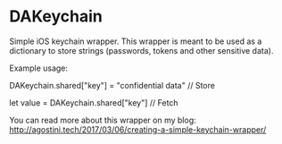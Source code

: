 # DAKeychain

Simple iOS keychain wrapper. This wrapper is meant to be used as a dictionary to store strings (passwords, tokens and other sensitive data).

Example usage:

DAKeychain.shared["key"] = "confidential data" // Store

let value = DAKeychain.shared["key"] // Fetch

You can read more about this wrapper on my blog:
http://agostini.tech/2017/03/06/creating-a-simple-keychain-wrapper/

